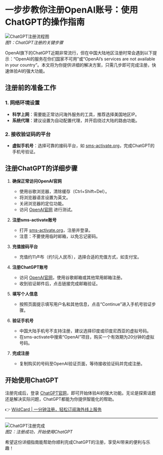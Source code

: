 # 一步步教你注册OpenAI账号：使用ChatGPT的操作指南

![ChatGPT注册流程图](https://bbtdd.com/img/9886951083487883.webp)  
*图1：ChatGPT注册的关键步骤*

OpenAI旗下的ChatGPT近期非常流行，但在中国大陆地区注册时常会遇到以下提示：“OpenAI的服务在你们国家不可用”或“OpenAI’s services are not available in your country”。本文将为你提供详细的解决方案，只需几步即可完成注册，快速体验AI的强大功能。

## 注册前的准备工作

### 1. 网络环境设置
- **科学上网**：需要能正常访问海外服务的工具，推荐选择美国地区IP。
- **系统代理**：建议设置为自动配置代理，并开启绕过大陆的路由功能。

### 2. 接收验证码的平台
- **虚拟手机号**：选择可靠的接码平台，如 [sms-activate.org](https://sms-activate.org/?ref=3991240)，完成ChatGPT的手机号验证。

## 注册ChatGPT的详细步骤

1. **确保正常访问OpenAI官网**  
   - 使用谷歌浏览器，清除缓存（Ctrl+Shift+Del）。  
   - 将浏览器语言设置为英文。  
   - 关闭浏览器的定位功能。  
   - 访问 [OpenAI官网](https://openai.com) 进行测试。

2. **注册sms-activate账号**  
   - 打开 [sms-activate.org](https://sms-activate.org/?ref=3991240)，注册并登录。  
   - 注意：不要使用临时邮箱，以免忘记密码。

3. **充值接码平台**  
   - 充值约11卢布（约1元人民币），选择合适的充值方式，如支付宝。

4. **注册ChatGPT账号**  
   - 访问 [OpenAI官网](https://openai.com)，使用谷歌邮箱或其他常用邮箱注册。  
   - 收到验证邮件后，点击链接完成邮箱验证。

5. **填写个人信息**  
   - 按照页面提示填写用户名和其他信息，点击“Continue”进入手机号验证步骤。

6. **验证手机号**  
   - 中国大陆手机号不支持注册，建议选择印度或印度尼西亚的虚拟号码。  
   - 在sms-activate中搜索“OpenAI”项目，购买一个有效期为20分钟的虚拟号码。

7. **完成注册**  
   - 复制购买的号码至OpenAI验证页面，等待接收验证码并完成注册。

## 开始使用ChatGPT

注册完成后，登录 [ChatGPT官网](https://openai.com)，即可开始体验AI的强大功能。无论是探索话题还是解决实际问题，ChatGPT都能为你提供智能化的帮助。

👉 [WildCard | 一分钟注册，轻松订阅海外线上服务](https://bbtdd.com/WildCard)

---

![ChatGPT注册完成](https://bbtdd.com/img/2628040063682020.webp)  
*图2：注册成功，开始使用ChatGPT*

希望这份详细指南能帮助你顺利完成ChatGPT的注册，享受AI带来的便利与乐趣！